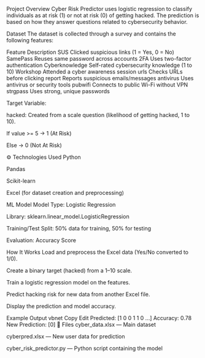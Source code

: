 Project Overview
Cyber Risk Predictor uses logistic regression to classify individuals as at risk (1) or not at risk (0) of getting hacked. The prediction is based on how they answer questions related to cybersecurity behavior.

Dataset
The dataset is collected through a survey and contains the following features:

Feature	Description
SUS	Clicked suspicious links (1 = Yes, 0 = No)
SamePass	Reuses same password across accounts
2FA	Uses two-factor authentication
Cyberknowledge	Self-rated cybersecurity knowledge (1 to 10)
Workshop	Attended a cyber awareness session
urls	Checks URLs before clicking
report	Reports suspicious emails/messages
antivirus	Uses antivirus or security tools
pubwifi	Connects to public Wi-Fi without VPN
strgpass	Uses strong, unique passwords

Target Variable:

hacked: Created from a scale question (likelihood of getting hacked, 1 to 10).

If value >= 5 → 1 (At Risk)

Else → 0 (Not At Risk)

⚙️ Technologies Used
Python

Pandas

Scikit-learn

Excel (for dataset creation and preprocessing)

ML Model
Model Type: Logistic Regression

Library: sklearn.linear_model.LogisticRegression

Training/Test Split: 50% data for training, 50% for testing

Evaluation: Accuracy Score

How It Works
Load and preprocess the Excel data (Yes/No converted to 1/0).

Create a binary target (hacked) from a 1–10 scale.

Train a logistic regression model on the features.

Predict hacking risk for new data from another Excel file.

Display the prediction and model accuracy.

Example Output
vbnet
Copy
Edit
Predicted: [1 0 0 1 1 0 ...]
Accuracy: 0.78
New Prediction: [0]
📁 Files
cyber_data.xlsx — Main dataset

cyberpred.xlsx — New user data for prediction

cyber_risk_predictor.py — Python script containing the model


